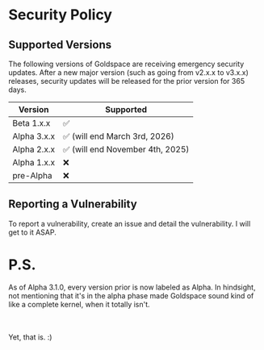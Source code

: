 # Security Policy

## Supported Versions

The following versions of Goldspace are receiving emergency security updates. After a new major version (such as going from v2.x.x to v3.x.x) releases, security updates will be released for the prior version for 365 days.

| Version | Supported          |
| ------- | ------------------ |
| Beta 1.x.x | ✅
| Alpha 3.x.x  |  :white_check_mark: (will end March 3rd, 2026) |
| Alpha 2.x.x   | :white_check_mark: (will end November 4th, 2025) |
| Alpha 1.x.x   | :x:                |
| pre-Alpha   | :x: |

## Reporting a Vulnerability

To report a vulnerability, create an issue and detail the vulnerability. I will get to it ASAP.

# P.S.

As of Alpha 3.1.0, every version prior is now labeled as Alpha. In hindsight, not mentioning that it's in the alpha phase made Goldspace sound kind of like a complete kernel, when it totally isn't. <br> <br> <br>


Yet, that is. :)

